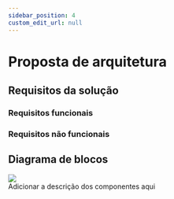 ```yaml
---
sidebar_position: 4
custom_edit_url: null
---
```


# Proposta de arquitetura

## Requisitos da solução

### Requisitos funcionais

### Requisitos não funcionais

## Diagrama de blocos
<div style={{margin:25}}>
    <div style={{textAlign: 'center'}}>
        <img src="/img/diagrama_blocos.png" style={{width: 300}}/>
        <br/>
    </div>
</div>
Adicionar a descrição dos componentes aqui

##